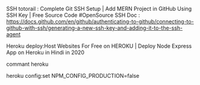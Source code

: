 SSH totorail : Complete Git SSH Setup | Add MERN Project in GitHub Using SSH Key | Free Source Code #OpenSource
SSH Doc : https://docs.github.com/en/github/authenticating-to-github/connecting-to-github-with-ssh/generating-a-new-ssh-key-and-adding-it-to-the-ssh-agent

Heroku deploy:Host Websites For Free on HEROKU | Deploy Node Express App on Heroku in Hindi in 2020

commant heroku

heroku config:set NPM_CONFIG_PRODUCTION=false